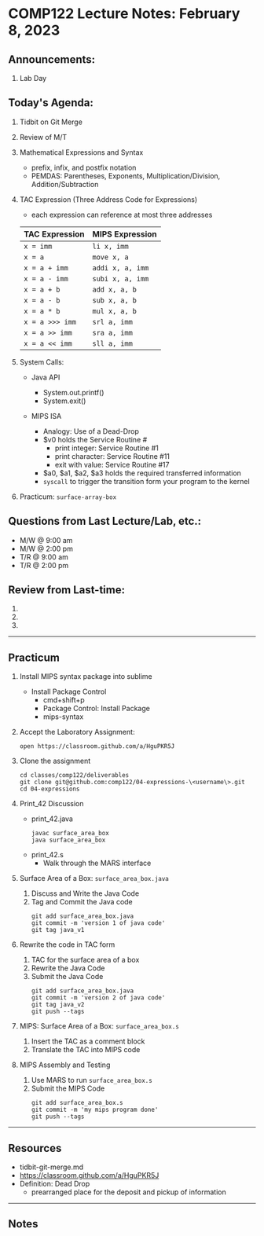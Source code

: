 # COMP122 Lecture Notes: February 8, 2023

## Announcements:
   1. Lab Day

## Today's Agenda:
   1. Tidbit on Git Merge
   1. Review of M/T
   1. Mathematical Expressions and Syntax
      - prefix, infix, and postfix notation
      - PEMDAS: Parentheses, Exponents, Multiplication/Division, Addition/Subtraction

   1. TAC Expression (Three Address Code for Expressions)
      - each expression can reference at most three addresses

      | TAC Expression                | MIPS Expression           |
      |-------------------------------|---------------------------|
      | `x = imm`                     | `li x, imm`               |
      | `x = a`                       | `move x, a`               |
      | `x = a + imm `                | `addi x, a, imm`          |
      | `x = a - imm `                | `subi x, a, imm`          |
      | `x = a + b`                   | `add x, a, b`             |
      | `x = a - b`                   | `sub x, a, b`             |
      | `x = a * b`                   | `mul x, a, b`             |
      | `x = a >>> imm`               | `srl a, imm`              |
      | `x = a >> imm`                | `sra a, imm`              |
      | `x = a << imm`                | `sll a, imm`              |

   1. System Calls:
      - Java API
        * System.out.printf()
        * System.exit()

      - MIPS ISA
        * Analogy: Use of a Dead-Drop
        * $v0 holds the Service Routine #
          * print integer:   Service Routine #1
          * print character: Service Routine #11
          * exit with value: Service Routine #17
        * $a0, $a1, $a2, $a3 holds the required transferred information
        * `syscall` to trigger the transition form your program to the kernel


   1. Practicum: `surface-array-box`

 

## Questions from Last Lecture/Lab, etc.:
   * M/W @ 9:00 am
   * M/W @ 2:00 pm
   * T/R @ 9:00 am
   * T/R @ 2:00 pm


## Review from Last-time:
   1. 
   1.
   1. 
      

---
## Practicum
  1. Install MIPS syntax package into sublime
     - Install Package Control
       * cmd+shift+p 
       * Package Control: Install Package 
       * mips-syntax

  1. Accept the Laboratory Assignment: 
     ```
     open https://classroom.github.com/a/HguPKR5J
     ```

  1. Clone the assignment
     ```
     cd classes/comp122/deliverables
     git clone git@github.com:comp122/04-expressions-\<username\>.git
     cd 04-expressions
     ```

  1. Print_42 Discussion
     - print_42.java
       ```
       javac surface_area_box
       java surface_area_box
       ```
     - print_42.s
       - Walk through the MARS interface


  1. Surface Area of a Box: `surface_area_box.java`
     1. Discuss and Write the Java Code
     1. Tag and Commit the Java code
        ```
        git add surface_area_box.java
        git commit -m 'version 1 of java code'
        git tag java_v1
        ```

  1. Rewrite the code in TAC form
     1. TAC for the surface area of a box
     1. Rewrite the Java Code
     1. Submit the Java Code
        ```
        git add surface_area_box.java
        git commit -m 'version 2 of java code'
        git tag java_v2
        git push --tags
        ```

  1. MIPS: Surface Area of a Box: `surface_area_box.s`
     1. Insert the TAC as a comment block
     1. Translate the TAC into MIPS code

  1. MIPS Assembly and Testing
     1. Use MARS to run `surface_area_box.s`
     1. Submit the MIPS Code
        ```
        git add surface_area_box.s
        git commit -m 'my mips program done'
        git push --tags
        ```

---
## Resources
   - tidbit-git-merge.md
   - https://classroom.github.com/a/HguPKR5J
   - Definition:  Dead Drop
     * prearranged place for the deposit and pickup of information 

---
## Notes
<!-- This section is for students to place their notes -->


